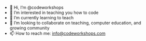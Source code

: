 - 👋 Hi, I’m @codeworkshops
- 👀 I’m interested in teaching you how to code
- 🌱 I’m currently learning to teach
- 💞️ I’m looking to collaborate on teaching, computer education, and growing community
- 📫 How to reach me: info@codeworkshops.com

<!---
codeworkshops/codeworkshops is a ✨ special ✨ repository because its `README.md` (this file) appears on your GitHub profile.
You can click the Preview link to take a look at your changes.
--->
